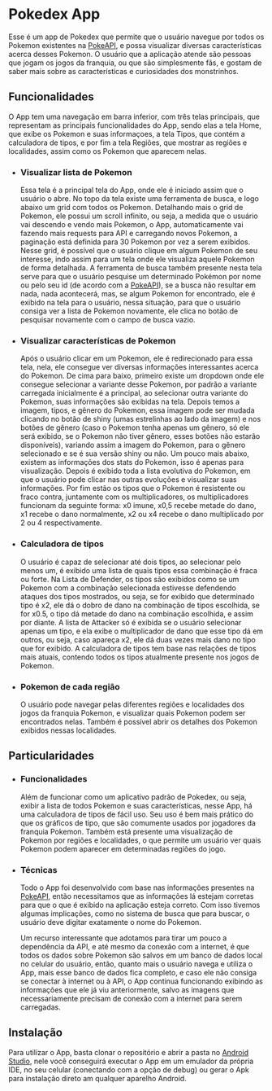 Pokedex App
====================================

Esse é um app de Pokedex que permite que o usuário navegue por todos os Pokemon existentes na [PokeAPI](https://pokeapi.co/), e possa visualizar diversas características acerca desses Pokemon. O usuário que a aplicação atende são pessoas que jogam os jogos da franquia, ou que são simplesmente fãs, e gostam de saber mais sobre as características e curiosidades dos monstrinhos.

## Funcionalidades
O App tem uma navegação em barra inferior, com três telas principais, que representam as principais funcionalidades do App, sendo elas a tela Home, que exibe os Pokemon e suas informaçoes, a tela Tipos, que contém a calculadora de tipos, e por fim a tela Regiões, que mostrar as regiões e localidades, assim como os Pokemon que aparecem nelas.

 - ### Visualizar lista de Pokemon
    Essa tela é a principal tela do App, onde ele é iniciado assim que o usuário o abre. No topo da tela existe uma ferramenta de busca, e logo abaixo um grid com todos os Pokemon. Detalhando mais o grid de Pokemon, ele possui um scroll infinito, ou seja, a medida que o usuário vai descendo e vendo mais Pokemon, o App, automaticamente vai fazendo mais requests para API e carregando novos Pokemon, a paginação está definida para 30 Pokemon por vez a serem exibidos. Nesse grid, é possível que o usuário clique em algum Pokemon de seu interesse, indo assim para um tela onde ele visualiza aquele Pokemon de forma detalhada. A ferramenta de busca também presente nesta tela serve para que o usuário pesquise um determinado Pokémon por nome ou pelo seu id (de acordo com a [PokeAPI](https://pokeapi.co/)), se a busca não resultar em nada, nada acontecerá, mas, se algum Pokemon for encontrado, ele é exibido na tela para o usuário, nessa situação, para que o usuário consiga ver a lista de Pokemon novamente, ele clica no botão de pesquisar novamente com o campo de busca vazio.
    
 - ### Visualizar características de Pokemon
    Após o usuário clicar em um Pokemon, ele é redirecionado para essa tela, nela, ele consegue ver diversas informações interessantes acerca do Pokemon. De cima para baixo, primeiro existe um dropdown onde ele consegue selecionar a variante desse Pokemon, por padrão a variante carregada inicialmente é a principal, ao selecionar outra variante do Pokemon, suas informações são exibidas na tela. Depois temos a imagem, tipos, e gênero do Pokemon, essa imagem pode ser mudada clicando no botão de shiny (umas estrelinhas ao lado da imagem) e nos botões de gênero (caso o Pokemon tenha apenas um gênero, só ele será exibido, se o Pokemon não tiver gênero, esses botões não estarão disponíveis), variando assim a imagem do Pokemon, para o gênero selecionado e se é sua versão shiny ou não. Um pouco mais abaixo, existem as informações dos stats do Pokemon, isso é apenas para visualização. Depois é exibido toda a lista evolutiva do Pokemon, em que o usuário pode clicar nas outras evoluções e visualizar suas informações. Por fim estão os tipos que o Pokemon é resistente ou fraco contra, juntamente com os multiplicadores, os multiplicadores funcionam da seguinte forma: x0 imune, x0,5 recebe metade do dano, x1 recebe o dano normalmente, x2 ou x4 recebe o dano multiplicado por 2 ou 4 respectivamente.

 - ### Calculadora de tipos
    O usuário é capaz de selecionar até dois tipos, ao selecionar pelo menos um, é exibido uma lista de quais tipos essa combinação é fraca ou forte. Na Lista de Defender, os tipos são exibidos como se um Pokemon com a combinação selecionada estivesse defendendo ataques dos tipos mostrados, ou seja, se for exibido que determinado tipo é x2, ele dá o dobro de dano na combinação de tipos escolhida, se for x0.5, o tipo dá metade do dano na combinação escolhida, e assim por diante. A lista de Attacker só é exibida se o usuário selecionar apenas um tipo, e ela exibe o multiplicador de dano que esse tipo dá em outros, ou seja, caso apareça x2, ele dá duas vezes mais dano no tipo que for exibido. A calculadora de tipos tem base nas relações de tipos mais atuais, contendo todos os tipos atualmente presente nos jogos de Pokemon.

 - ### Pokemon de cada região
    O usuário pode navegar pelas diferentes regiões e localidades dos jogos da franquia Pokemon, e visualizar quais Pokemon podem ser encontrados nelas. Também é possível abrir os detalhes dos Pokemon exibidos nessas localidades.

## Particularidades

 - ### Funcionalidades
    Além de funcionar como um aplicativo padrão de Pokedex, ou seja, exibir a lista de todos Pokemon e suas características, nesse App, há uma calculadora de tipos de fácil uso. Seu uso é bem mais prático do que os gráficos de tipo, que são comumente usados por jogadores da franquia Pokemon. Também está presente uma visualização de Pokemon por regiões e localidades, o que permite um usuário ver quais Pokemon podem aparecer em determinadas regiões do jogo.

 - ### Técnicas
    Todo o App foi desenvolvido com base nas informações presentes na [PokeAPI](https://pokeapi.co/), então necessitamos que as informações lá estejam corretas para que o que é exibido na aplicação esteja correto. Com isso tivemos algumas implicações, como no sistema de busca que para buscar, o usuário deve digitar exatamente o nome do Pokemon.

    Um recurso interessante que adotamos para tirar um pouco a dependência da API, e até mesmo da conexão com a internet, é que todos os dados sobre Pokemon são salvos em um banco de dados local no celular do usuário, então, quanto mais o usuário navega e utiliza o App, mais esse banco de dados fica completo, e caso ele não consiga se conectar à internet ou à API, o App continua funcionando exibindo as informações que ele já viu anteriormente, salvo as imagens que necessariamente precisam de conexão com a internet para serem carregadas.

## Instalação
Para utilizar o App, basta clonar o repositório e abrir a pasta no [Android Studio](https://developer.android.com/studio), nele você conseguirá executar o App em um emulador da própria IDE, no seu celular (conectando com a opção de debug) ou gerar o Apk para instalação direto am qualquer aparelho Android.
